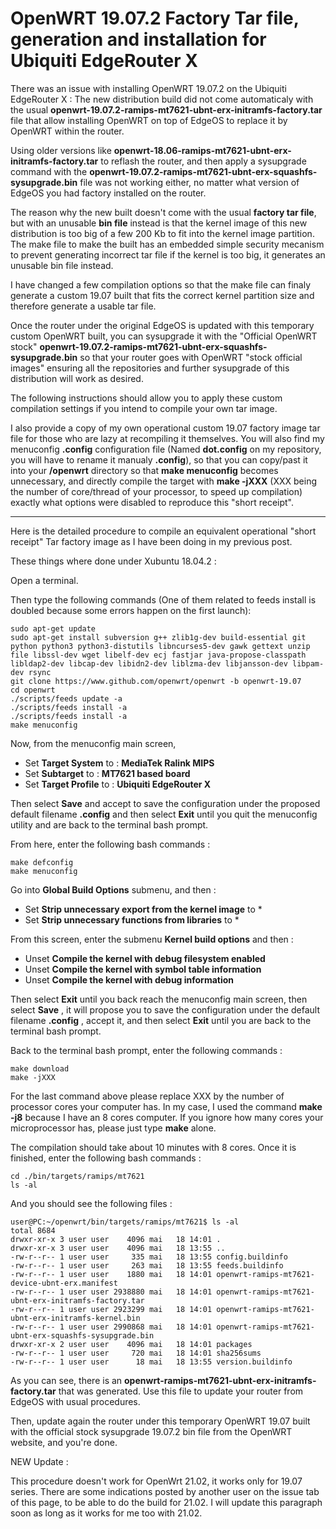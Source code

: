# OpenWRT 19.07.2 Factory Tar file, generation and installation for Ubiquiti EdgeRouter X
  
  
There was an issue with installing OpenWRT 19.07.2 on the Ubiquiti EdgeRouter X : The new distribution build did not come automaticaly with the usual **openwrt-19.07.2-ramips-mt7621-ubnt-erx-initramfs-factory.tar** file that allow installing OpenWRT on top of EdgeOS to replace it by OpenWRT within the router.

Using older versions like **openwrt-18.06-ramips-mt7621-ubnt-erx-initramfs-factory.tar** to reflash the router, and then apply a sysupgrade command with the **openwrt-19.07.2-ramips-mt7621-ubnt-erx-squashfs-sysupgrade.bin** file was not working either, no matter what version of EdgeOS you had factory installed on the router.

The reason why the new built doesn't come with the usual **factory tar file**, but with an unusable **bin file** instead is that the kernel image of this new distribution is too big of a few 200 Kb to fit into the kernel image partition. The make file to make the built has an embedded simple security mecanism to prevent generating incorrect tar file if the kernel is too big, it generates an unusable bin file instead.

I have changed a few compilation options so that the make file can finaly generate a custom 19.07 built that fits the correct kernel partition size and therefore generate a usable tar file.

Once the router under the original EdgeOS is updated with this temporary custom OpenWRT built, you can sysupgrade it with the "Official OpenWRT stock" **openwrt-19.07.2-ramips-mt7621-ubnt-erx-squashfs-sysupgrade.bin** so that your router goes with OpenWRT "stock official images" ensuring all the repositories and further sysupgrade of this distribution will work as desired.

The following instructions should allow you to apply these custom compilation settings if you intend to compile your own tar image.  

I also provide a copy of my own operational custom 19.07 factory image tar file for those who are lazy at recompiling it themselves. You will also find my menuconfig **.config** configuration file (Named **dot.config** on my repository, you will have to rename it manualy **.config**), so that you can copy/past it into your **/openwrt** directory so that **make menuconfig** becomes unnecessary, and directly compile the target with **make -jXXX** (XXX being the number of core/thread of your processor, to speed up compilation) exactly what options were disabled to reproduce this "short receipt".

---

Here is the detailed procedure to compile an equivalent operational "short receipt" Tar factory image as I have been doing in my previous post.

These things where done under Xubuntu 18.04.2 : 

Open a terminal.

Then type the following commands (One of them related to feeds install is doubled because some errors happen on the first launch):

```
sudo apt-get update
sudo apt-get install subversion g++ zlib1g-dev build-essential git python python3 python3-distutils libncurses5-dev gawk gettext unzip file libssl-dev wget libelf-dev ecj fastjar java-propose-classpath libldap2-dev libcap-dev libidn2-dev liblzma-dev libjansson-dev libpam-dev rsync
git clone https://www.github.com/openwrt/openwrt -b openwrt-19.07
cd openwrt
./scripts/feeds update -a
./scripts/feeds install -a
./scripts/feeds install -a
make menuconfig
```

Now, from the menuconfig main screen,

- Set **Target System** to : **MediaTek Ralink MIPS**
- Set **Subtarget** to : **MT7621 based board**
- Set **Target Profile** to : **Ubiquiti EdgeRouter X**

Then select **Save** and accept to save the configuration under the proposed default filename **.config** and then select **Exit** until you quit the menuconfig utility and are back to the terminal bash prompt.

From here, enter the following bash commands : 

```
make defconfig
make menuconfig
```

Go into **Global Build Options** submenu, and then : 

- Set **Strip unnecessary export from the kernel image** to *
- Set **Strip unnecessary functions from libraries** to *
 
From this screen, enter the submenu **Kernel build options** and then : 

- Unset **Compile the kernel with debug filesystem enabled**
- Unset **Compile the kernel with symbol table information**
- Unset **Compile the kernel with debug information**

Then select **Exit** until you back reach the menuconfig main screen, then select **Save** , it will propose you to save the configuration under the default filename **.config** , accept it, and then select **Exit** until you are back to the terminal bash prompt.

Back to the terminal bash prompt, enter the following commands : 

```
make download
make -jXXX
```

For the last command above please replace XXX by the number of processor cores your computer has. In my case, I used the command **make -j8** because I have an 8 cores computer. If you ignore how many cores your microprocessor has, please just type **make** alone.

The compilation should take about 10 minutes with 8 cores.
Once it is finished, enter the following bash commands : 

```
cd ./bin/targets/ramips/mt7621
ls -al
```

And you should see the following files : 

```
user@PC:~/openwrt/bin/targets/ramips/mt7621$ ls -al
total 8684
drwxr-xr-x 3 user user    4096 mai   18 14:01 .
drwxr-xr-x 3 user user    4096 mai   18 13:55 ..
-rw-r--r-- 1 user user     335 mai   18 13:55 config.buildinfo
-rw-r--r-- 1 user user     263 mai   18 13:55 feeds.buildinfo
-rw-r--r-- 1 user user    1880 mai   18 14:01 openwrt-ramips-mt7621-device-ubnt-erx.manifest
-rw-r--r-- 1 user user 2938880 mai   18 14:01 openwrt-ramips-mt7621-ubnt-erx-initramfs-factory.tar
-rw-r--r-- 1 user user 2923299 mai   18 14:01 openwrt-ramips-mt7621-ubnt-erx-initramfs-kernel.bin
-rw-r--r-- 1 user user 2990868 mai   18 14:01 openwrt-ramips-mt7621-ubnt-erx-squashfs-sysupgrade.bin
drwxr-xr-x 2 user user    4096 mai   18 14:01 packages
-rw-r--r-- 1 user user     720 mai   18 14:01 sha256sums
-rw-r--r-- 1 user user      18 mai   18 13:55 version.buildinfo
```

As you can see, there is an **openwrt-ramips-mt7621-ubnt-erx-initramfs-factory.tar** that was generated. Use this file to update your router from EdgeOS with usual procedures.

Then, update again the router under this temporary OpenWRT 19.07 built with the official stock sysupgrade 19.07.2 bin file from the OpenWRT website, and you're done. 

NEW Update :

This procedure doesn't work for OpenWrt 21.02, it works only for 19.07 series. There are some indications posted by another user on the issue tab of this page, to be able to do the build for 21.02. I will update this paragraph soon as long as it works for me too with 21.02.
